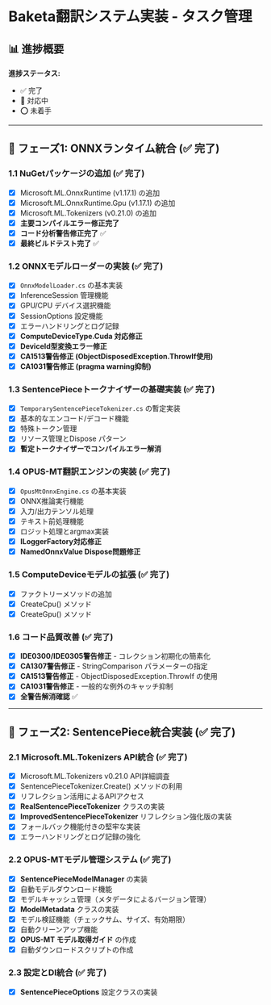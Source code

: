 # Baketa翻訳システム実装 - タスク管理

## 📊 進捗概要

**進捗ステータス:**
- ✅ 完了
- 🔄 対応中  
- ⭕ 未着手

---

## 🎯 フェーズ1: ONNXランタイム統合 (✅ 完了)

### 1.1 NuGetパッケージの追加 (✅ 完了)
- [x] Microsoft.ML.OnnxRuntime (v1.17.1) の追加
- [x] Microsoft.ML.OnnxRuntime.Gpu (v1.17.1) の追加  
- [x] Microsoft.ML.Tokenizers (v0.21.0) の追加
- [x] **主要コンパイルエラー修正完了**
- [x] **コード分析警告修正完了** ✅
- [x] **最終ビルドテスト完了** ✅

### 1.2 ONNXモデルローダーの実装 (✅ 完了)
- [x] `OnnxModelLoader.cs` の基本実装
- [x] InferenceSession 管理機能
- [x] GPU/CPU デバイス選択機能
- [x] SessionOptions 設定機能
- [x] エラーハンドリングとログ記録
- [x] **ComputeDeviceType.Cuda 対応修正**
- [x] **DeviceId型変換エラー修正**
- [x] **CA1513警告修正 (ObjectDisposedException.ThrowIf使用)**
- [x] **CA1031警告修正 (pragma warning抑制)**

### 1.3 SentencePieceトークナイザーの基礎実装 (✅ 完了)
- [x] `TemporarySentencePieceTokenizer.cs` の暫定実装
- [x] 基本的なエンコード/デコード機能
- [x] 特殊トークン管理
- [x] リソース管理とDispose パターン
- [x] **暫定トークナイザーでコンパイルエラー解消**

### 1.4 OPUS-MT翻訳エンジンの実装 (✅ 完了)
- [x] `OpusMtOnnxEngine.cs` の基本実装
- [x] ONNX推論実行機能
- [x] 入力/出力テンソル処理
- [x] テキスト前処理機能
- [x] ロジット処理とargmax実装
- [x] **ILoggerFactory対応修正**
- [x] **NamedOnnxValue Dispose問題修正**

### 1.5 ComputeDeviceモデルの拡張 (✅ 完了)
- [x] ファクトリーメソッドの追加
- [x] CreateCpu() メソッド
- [x] CreateGpu() メソッド

### 1.6 コード品質改善 (✅ 完了)
- [x] **IDE0300/IDE0305警告修正** - コレクション初期化の簡素化
- [x] **CA1307警告修正** - StringComparison パラメーターの指定
- [x] **CA1513警告修正** - ObjectDisposedException.ThrowIf の使用
- [x] **CA1031警告修正** - 一般的な例外のキャッチ抑制
- [x] **全警告解消確認** ✅

---

## 🚀 フェーズ2: SentencePiece統合実装 (✅ 完了)

### 2.1 Microsoft.ML.Tokenizers API統合 (✅ 完了)
- [x] Microsoft.ML.Tokenizers v0.21.0 API詳細調査
- [x] SentencePieceTokenizer.Create() メソッドの利用
- [x] リフレクション活用によるAPIアクセス
- [x] **RealSentencePieceTokenizer** クラスの実装
- [x] **ImprovedSentencePieceTokenizer** リフレクション強化版の実装
- [x] フォールバック機能付きの堅牢な実装
- [x] エラーハンドリングとログ記録の強化

### 2.2 OPUS-MTモデル管理システム (✅ 完了)
- [x] **SentencePieceModelManager** の実装
- [x] 自動モデルダウンロード機能
- [x] モデルキャッシュ管理（メタデータによるバージョン管理）
- [x] **ModelMetadata** クラスの実装
- [x] モデル検証機能（チェックサム、サイズ、有効期限）
- [x] 自動クリーンアップ機能
- [x] **OPUS-MT モデル取得ガイド** の作成
- [x] 自動ダウンロードスクリプトの作成

### 2.3 設定とDI統合 (✅ 完了)
- [x] **SentencePieceOptions** 設定クラスの実装
